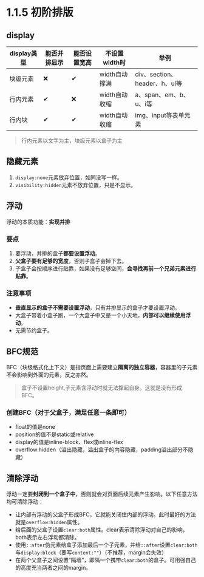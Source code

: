 # 1.1.5 初阶排版

## display

|display类型|能否并排显示|能否设置宽高|不设置width时|举例|
|-|-|-|-|-|
|块级元素|❌|✔|width自动撑满|div、section、header、h、ul等|
|行内元素|✔|❌|width自动收缩|a、span、em、b、u、i等|
|行内块|✔|✔|width自动收缩|img、input等表单元素|

>行内元素以文字为主，块级元素以盒子为主

## 隐藏元素

1. `display:none`元素放弃位置，如同没写一样。
2. `visibility:hidden`元素不放弃位置，只是不显示。

## 浮动

浮动的本质功能：**实现并排**

### 要点

1. 要浮动，并排的盒子**都要设置浮动**。
2. **父盒子要有足够的宽度**，否则子盒子会掉下去。
3. 子盒子会按顺序进行贴靠，如果没有足够空间，**会寻找再前一个兄弟元素进行贴靠**。

### 注意事项

- **垂直显示的盒子不需要设置浮动**，只有并排显示的盒子才要设置浮动。
- 大盒子带着小盒子跑，一个大盒子中又是一个小天地，**内部可以继续使用浮动**。
- 无需节约盒子。

## BFC规范

BFC（块级格式化上下文）是指页面上需要建立**隔离的独立容器**，容器里的子元素不会影响到外面的元素，反之亦然。

>盒子不设置height,子元素含浮动时就无法撑起自身。这就是没有形成BFC。

### 创建BFC（对于父盒子，满足任意一条即可）

- float的值是none
- position的值不是static或relative
- display的值是inline-block、flex或inline-flex
- overflow:hidden（溢出隐藏，溢出盒子的内容隐藏，padding溢出部分不隐藏）

## 清除浮动

浮动一定要**封闭到一个盒子中**，否则就会对页面后续元素产生影响。以下任意方法均可清除浮动：

- 让内部有浮动的父盒子形成BFC，它就能关闭住内部的浮动。此时最好的方法就是`overflow:hidden`属性。
- 给后面的父盒子设置`clear:both`属性。clear表示清除浮动对自己的影响，both表示左右浮动都清除。
- 使用`::after`伪元素给盒子添加最后一个子元素，并给`::after`设置`clear:both`与`display:block`（要写`content:""`）（不推荐，margin会失效）
- 在两个父盒子之间设置“隔墙”，即隔一个携带`clear:both`的盒子。可用强自己的高度充当两者之间的margin。
